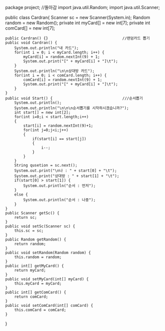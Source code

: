 package project;
//돌아감
import java.util.Random;
import java.util.Scanner;

public class Cardran{
	Scanner sc = new Scanner(System.in);
	Random random = new Random();
	private int myCard[] = new int[7];
	private int comCard[] = new int[7];
	
	public Cardran() {}									//랜덤카드 뽑기
	public void Cardran() {
		System.out.println("내 카드");
		for(int i = 0; i < myCard.length; i++) {
			myCard[i] = random.nextInt(9) + 1;
			System.out.print("[" + myCard[i] + "]\t");
		}
		System.out.println("\n\n상대방 카드");
		for(int i = 0; i < comCard.length; i++) {
			comCard[i] = random.nextInt(9) + 1;
			System.out.print("[" + myCard[i] + "]\t");
		}
	}
	public void Start() {								///순서뽑기
		System.out.println();
		System.out.println("\n\n\n순서뽑기를 시작하시겠습니까?");
		int start[] = new int[2];
		for(int i=0;i < start.length;i++)
        {
            start[i] = random.nextInt(9)+1; 
            for(int j=0;j<i;j++) 
            {
                if(start[i] == start[j])
                {
                    i--;
                }
            }
        }
		String qusetion = sc.next();
		System.out.print("\n나 : " + start[0] + "\t");
		System.out.print("상대방 : " + start[1] + "\t");
		if(start[0] > start[1]) {
			System.out.println("순서 : 먼저");
		}
		else {
			System.out.println("순서 : 나중");
		}
	}
	public Scanner getSc() {
		return sc;
	}
	public void setSc(Scanner sc) {
		this.sc = sc;
	}
	public Random getRandom() {
		return random;
	}
	public void setRandom(Random random) {
		this.random = random;
	}
	public int[] getMyCard() {
		return myCard;
	}
	public void setMyCard(int[] myCard) {
		this.myCard = myCard;
	}
	public int[] getComCard() {
		return comCard;
	}
	public void setComCard(int[] comCard) {
		this.comCard = comCard;
	}
}
